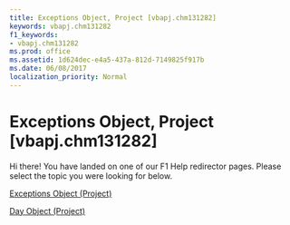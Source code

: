 ```yaml
---
title: Exceptions Object, Project [vbapj.chm131282]
keywords: vbapj.chm131282
f1_keywords:
- vbapj.chm131282
ms.prod: office
ms.assetid: 1d624dec-e4a5-437a-812d-7149825f917b
ms.date: 06/08/2017
localization_priority: Normal
---
```



# Exceptions Object, Project [vbapj.chm131282]

Hi there! You have landed on one of our F1 Help redirector pages. Please select the topic you were looking for below.

[Exceptions Object (Project)](http://msdn.microsoft.com/library/7248983d-071a-5421-7378-0d98b3c6792e%28Office.15%29.aspx)

[Day Object (Project)](http://msdn.microsoft.com/library/411fe04f-b68d-08c2-8b6c-f2c1e9927a34%28Office.15%29.aspx)


